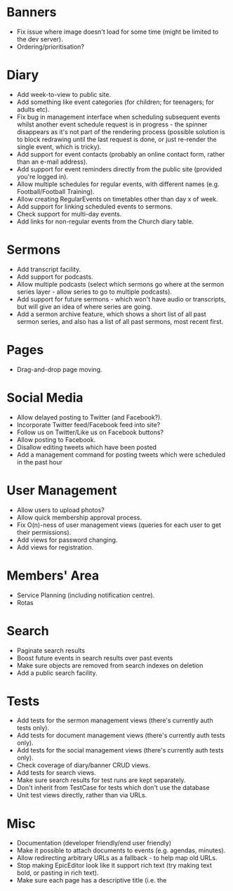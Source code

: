 # Banners

* Fix issue where image doesn't load for some time (might be limited
  to the dev server).
* Ordering/prioritisation?

# Diary

* Add week-to-view to public site.
* Add something like event categories (for children; for teenagers;
  for adults etc).
* Fix bug in management interface when scheduling subsequent events
  whilst another event schedule request is in progress - the spinner
  disappears as it's not part of the rendering process (possible
  solution is to block redrawing until the last request is done, or
  just re-render the single event, which is tricky).
* Add support for event contacts (probably an online contact form,
  rather than an e-mail address).
* Add support for event reminders directly from the public site
  (provided you're logged in).
* Allow multiple schedules for regular events, with different names
  (e.g. Football/Football Training).
* Allow creating RegularEvents on timetables other than day x of week.
* Add support for linking scheduled events to sermons.
* Check support for multi-day events.
* Add links for non-regular events from the Church diary table.

# Sermons

* Add transcript facility.
* Add support for podcasts.
* Allow multiple podcasts (select which sermons go where at the sermon
  series layer - allow series to go to multiple podcasts).
* Add support for future sermons - which won't have audio or
  transcripts, but will give an idea of where series are going.
* Add a sermon archive feature, which shows a short list of all past
  sermon series, and also has a list of all past sermons, most recent
  first.

# Pages

* Drag-and-drop page moving.

# Social Media

* Allow delayed posting to Twitter (and Facebook?).
* Incorporate Twitter feed/Facebook feed into site?
* Follow us on Twitter/Like us on Facebook buttons?
* Allow posting to Facebook.
* Disallow editing tweets which have been posted
* Add a management command for posting tweets which were scheduled in
  the past hour

# User Management

* Allow users to upload photos?
* Allow quick membership approval process.
* Fix O(n)-ness of user management views (queries for each user to get
  their permissions).
* Add views for password changing.
* Add views for registration.

# Members' Area

* Service Planning (including notification centre).
* Rotas

# Search

* Paginate search results
* Boost future events in search results over past events
* Make sure objects are removed from search indexes on deletion
* Add a public search facility.

# Tests

* Add tests for the sermon management views (there's currently auth
  tests only).
* Add tests for document management views (there's currently auth
  tests only).
* Add tests for the social management views (there's currently auth
  tests only).
* Check coverage of diary/banner CRUD views.
* Add tests for search views.
* Make sure search results for test runs are kept separately.
* Don't inherit from TestCase for tests which don't use the database
* Unit test views directly, rather than via URLs.

# Misc

* Documentation (developer friendly/end user friendly)
* Make it possible to attach documents to events (e.g. agendas,
  minutes).
* Allow redirecting arbitrary URLs as a fallback - to help map old
  URLs.
* Stop making EpicEditor look like it support rich text (try making
  text bold, or pasting in rich text).
* Make sure each page has a descriptive title (i.e. the <title> tag
  contains something other than just the name of the Church).

# Frontend

* Actually implement the frontend of the site
* Add favicons, and other assorted Apple bits (see Bootstrap templates
  for examples).

